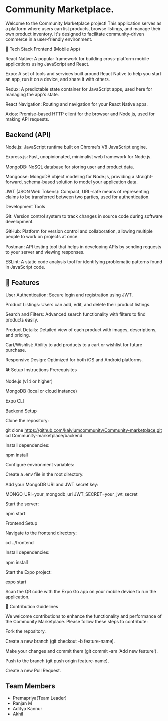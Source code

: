 # Community Marketplace.

Welcome to the Community Marketplace project! This application serves as a platform where users can list products, browse listings, and manage their own product inventory. It's designed to facilitate community-driven commerce in a user-friendly environment.

📱 Tech Stack
Frontend (Mobile App)

React Native: A popular framework for building cross-platform mobile applications using JavaScript and React.

Expo: A set of tools and services built around React Native to help you start an app, run it on a device, and share it with others.

Redux: A predictable state container for JavaScript apps, used here for managing the app's state.

React Navigation: Routing and navigation for your React Native apps.

Axios: Promise-based HTTP client for the browser and Node.js, used for making API requests.

## Backend (API)

Node.js: JavaScript runtime built on Chrome's V8 JavaScript engine.

Express.js: Fast, unopinionated, minimalist web framework for Node.js.

MongoDB: NoSQL database for storing user and product data.

Mongoose: MongoDB object modeling for Node.js, providing a straight-forward, schema-based solution to model your application data.

JWT (JSON Web Tokens): Compact, URL-safe means of representing claims to be transferred between two parties, used for authentication.

Development Tools

Git: Version control system to track changes in source code during software development.

GitHub: Platform for version control and collaboration, allowing multiple people to work on projects at once.

Postman: API testing tool that helps in developing APIs by sending requests to your server and viewing responses.

ESLint: A static code analysis tool for identifying problematic patterns found in JavaScript code.

## 🚀 Features

User Authentication: Secure login and registration using JWT.

Product Listings: Users can add, edit, and delete their product listings.

Search and Filters: Advanced search functionality with filters to find products easily.

Product Details: Detailed view of each product with images, descriptions, and pricing.

Cart/Wishlist: Ability to add products to a cart or wishlist for future purchase.

Responsive Design: Optimized for both iOS and Android platforms.

🛠️ Setup Instructions
Prerequisites

Node.js (v14 or higher)

MongoDB (local or cloud instance)

Expo CLI

Backend Setup

Clone the repository:

git clone https://github.com/kalviumcommunity/Community-marketplace.git
cd Community-marketplace/backend


Install dependencies:

npm install


Configure environment variables:

Create a .env file in the root directory.

Add your MongoDB URI and JWT secret key:

MONGO_URI=your_mongodb_uri
JWT_SECRET=your_jwt_secret


Start the server:

npm start

Frontend Setup

Navigate to the frontend directory:

cd ../frontend


Install dependencies:

npm install


Start the Expo project:

expo start


Scan the QR code with the Expo Go app on your mobile device to run the application.

🤝 Contribution Guidelines

We welcome contributions to enhance the functionality and performance of the Community Marketplace. Please follow these steps to contribute:

Fork the repository.

Create a new branch (git checkout -b feature-name).

Make your changes and commit them (git commit -am 'Add new feature').

Push to the branch (git push origin feature-name).

Create a new Pull Request.


## Team Members

- Premapriya(Team Leader)
- Ranjan M
- Aditya Kannur
- Akhil
